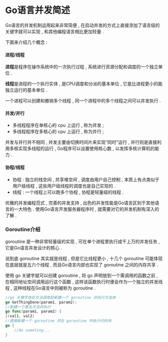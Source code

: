 # Go语言并发简述

Go语言的并发机制运用起来非常简便 , 在启动并发的方式上直接添加了语言级的关键字就可以实现 , 和其他编程语言相比更加轻量 . 

下面来介绍几个概念 : 

#### 进程/线程

**进程**是程序在操作系统中的一次执行过程 , 系统进行资源分配和调度的一个独立单位 . 

**线程**是进程的一个执行实体 , 是CPU调度和分派的基本单位 , 它是比进程更小的能独立运行的基本单位 . 

一个进程可以创建和撤销多个线程 , 同一个进程中的多个线程之间可以并发执行 . 

#### 并发/并行

* 多线程程序在单核心的 cpu 上运行 , 称为并发 ; 
* 多线程程序在多核心的 cpu 上运行 , 称为并行 ; 

并发与并行并不相同 , 并发主要由切换时间片来实现“同时”运行 , 并行则是直接利用多核实现多线程的运行 , Go程序可以设置使用核心数 , 以发挥多核计算机的能力 . 

#### 协程/线程

* 协程 : 独立的栈空间 , 共享堆空间 , 调度由用户自己控制 , 本质上有点类似于用户级线程 , 这些用户级线程的调度也是自己实现的 . 
* 线程 : 一个线程上可以跑多个协程 , 协程是轻量级的线程 . 

优雅的并发编程范式 , 完善的并发支持 , 出色的并发性能是Go语言区别于其他语言的一大特色 . 使用Go语言开发服务器程序时 , 就需要对它的并发机制有深入的了解 . 

### Goroutine介绍

goroutine 是一种非常轻量级的实现 , 可在单个进程里执行成千上万的并发任务 , 它是Go语言并发设计的核心 . 

说到底 goroutine 其实就是线程 , 但是它比线程更小 , 十几个 goroutine 可能体现在底层就是五六个线程 , 而且Go语言内部也实现了 goroutine 之间的内存共享 . 

使用 go 关键字就可以创建 goroutine , 将 go 声明放到一个需调用的函数之前 , 在相同地址空间调用运行这个函数 , 这样该函数执行时便会作为一个独立的并发线程 , 这种线程在Go语言中则被称为 goroutine . 

```go
//go 关键字放在方法调用前新建一个 goroutine 并执行方法体
go GetThingDone(param1, param2);
//新建一个匿名方法并执行
go func(param1, param2) {
}(val1, val2)
//直接新建一个 goroutine 并在 goroutine 中执行代码块
go {
    //do someting...
}
```



